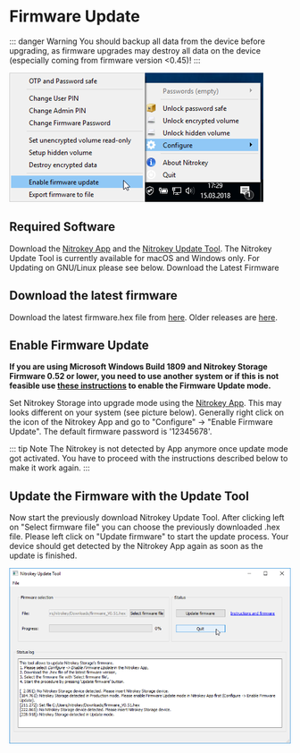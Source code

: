 # Firmware Update

::: danger Warning
You should backup all data from the device before upgrading, as firmware upgrades may destroy all data on the device (especially coming from firmware version <0.45)!
:::

![img1](./images/update-firmware-of-nitrokey-storage/1.png)

## Required Software

Download the [Nitrokey App](https://www.nitrokey.com/download) and the [Nitrokey Update Tool](https://github.com/Nitrokey/nitrokey-update-tool/releases/latest). The Nitrokey Update Tool is currently available for macOS and Windows only. For Updating on GNU/Linux please see below.
Download the Latest Firmware

## Download the latest firmware 

Download the latest firmware.hex file from [here](https://github.com/Nitrokey/nitrokey-storage-firmware/releases/download/V0.54/storage-firmware-V0.54-0-g0b1ed2d.hex). Older releases are [here](https://github.com/Nitrokey/nitrokey-storage-firmware/releases).

## Enable Firmware Update

**If you are using Microsoft Windows Build 1809 and Nitrokey Storage Firmware 0.52 or lower, you need to use another system or if this is not feasible use [these instructions](https://www.nitrokey.com/documentation/nitrokey-storage-update-manual-activate) to enable the Firmware Update mode.**

Set Nitrokey Storage into upgrade mode using the [Nitrokey App](https://www.nitrokey.com/download). This may looks different on your system (see picture below). Generally right click on the icon of the Nitrokey App and go to "Configure" -> "Enable Firmware Update". The default firmware password is '12345678'.

::: tip Note
The Nitrokey is not detected by App anymore once update mode got activated. You have to proceed with the instructions described below to make it work again.
:::

## Update the Firmware with the Update Tool

Now start the previously download Nitrokey Update Tool. After clicking left on "Select firmware file" you can choose the previously downloaded .hex file. Please left click on "Update firmware" to start the update process. Your device should get detected by the Nitrokey App again as soon as the update is finished.

![img2](./images/update-firmware-of-nitrokey-storage/2.png)